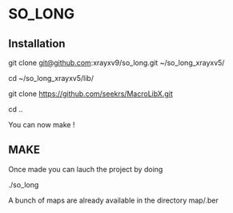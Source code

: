# SO_LONG

## Installation

git clone git@github.com:xrayxv9/so_long.git ~/so_long_xrayxv5/

cd ~/so_long_xrayxv5/lib/

git clone https://github.com/seekrs/MacroLibX.git

cd ..

You can now make !


## MAKE

Once made you can lauch the project by doing

./so_long <map>

A bunch of maps are already available in the directory map/<map>.ber

